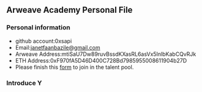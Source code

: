 ## Arweave Academy Personal File

### Personal information

- github account:0xsapi
- Email:janetfaanbazile@gmail.com
- Arweave Address:mtiSaU7Dw89ruvBssdKXasRL6asVx5InlbKabCQvRJk
- ETH Address:0xF970fA5D46D400C728Bd7985955008611904b27D
- Please finish this [form](https://docs.google.com/forms/d/e/1FAIpQLSfWA5fIIcBgmRppm3jNz5vmf9Mai_QMVil-2pO4r7YKn_Zhtw/viewform?usp=sf_link) to join in the talent pool.

### Introduce Y
